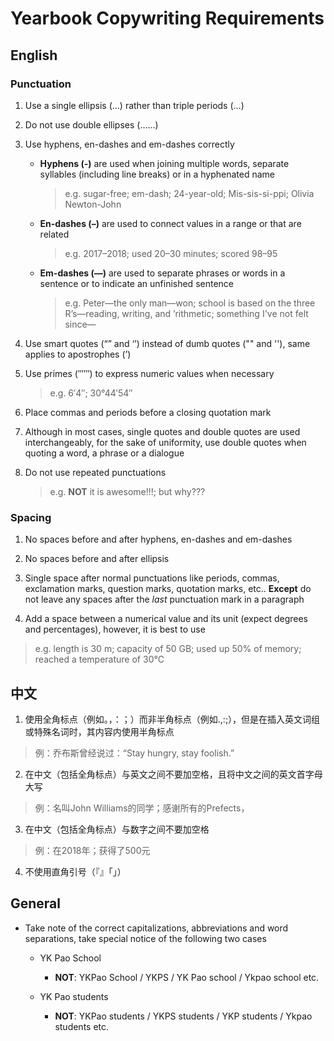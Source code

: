 # Yearbook Copywriting Requirements

## English

### Punctuation

1. Use a single ellipsis (…) rather than triple periods (...)

2. Do not use double ellipses (……)

3. Use hyphens, en-dashes and em-dashes correctly
    - **Hyphens (-)** are used when joining multiple words, separate syllables (including line breaks) or in a hyphenated name
      > e.g. sugar-free; em-dash; 24-year-old; Mis-sis-si-ppi; Olivia Newton-John
  
    - **En-dashes (–)** are used to connect values in a range or that are related
      > e.g. 2017–2018; used 20–30 minutes; scored 98–95
  
    - **Em-dashes (—)** are used to separate phrases or words in a sentence or to indicate an unfinished sentence
      > e.g. Peter—the only man—won; school is based on the three R’s—reading, writing, and ’rithmetic; something I've not felt since—

4. Use smart quotes (“” and ‘’) instead of dumb quotes ("" and ''), same applies to apostrophes (’)

5. Use primes (′″‴) to express numeric values when necessary
    > e.g. 6′4″; 30°44′54″
    
6. Place commas and periods before a closing quotation mark

7. Although in most cases, single quotes and double quotes are used interchangeably, for the sake of uniformity, use double quotes when quoting a word, a phrase or a dialogue

8. Do not use repeated punctuations
    > e.g. **NOT** it is awesome!!!; but why???

### Spacing

1. No spaces before and after hyphens, en-dashes and em-dashes

2. No spaces before and after ellipsis

3. Single space after normal punctuations like periods, commas, exclamation marks, question marks, quotation marks, etc.. **Except** do not leave any spaces after the *last* punctuation mark in a paragraph

4. Add a space between a numerical value and its unit (expect degrees and percentages), however, it is best to use
> e.g. length is 30 m; capacity of 50 GB; used up 50% of memory; reached a temperature of 30℃


## 中文

1. 使用全角标点（例如。，：；）而非半角标点（例如.,:;），但是在插入英文词组或特殊名词时，其内容内使用半角标点
> 例：乔布斯曾经说过：“Stay hungry, stay foolish.”

2. 在中文（包括全角标点）与英文之间不要加空格，且将中文之间的英文首字母大写
> 例：名叫John Williams的同学；感谢所有的Prefects，

3. 在中文（包括全角标点）与数字之间不要加空格
> 例：在2018年；获得了500元

4. 不使用直角引号（『』「」）

## General

- Take note of the correct capitalizations, abbreviations and word separations, take special notice of the following two cases

  - YK Pao School
    - **NOT**: YKPao School / YKPS / YK Pao school / Ykpao school etc.

  - YK Pao students
    - **NOT**: YKPao students / YKPS students / YKP students / Ykpao students etc.
